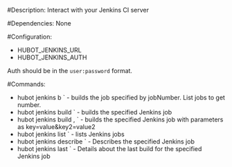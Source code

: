 #Description:
 Interact with your Jenkins CI server

#Dependencies:
 None

#Configuration:
* HUBOT_JENKINS_URL
* HUBOT_JENKINS_AUTH

Auth should be in the `user:password` format.

#Commands:
* hubot jenkins b <jobNumber>` - builds the job specified by jobNumber. List jobs to get number.
* hubot jenkins build <job>` - builds the specified Jenkins job
* hubot jenkins build <job>, <params>` - builds the specified Jenkins job with parameters as key=value&key2=value2
* hubot jenkins list <filter>` - lists Jenkins jobs
* hubot jenkins describe <job>` - Describes the specified Jenkins job
* hubot jenkins last <job>` - Details about the last build for the specified Jenkins job